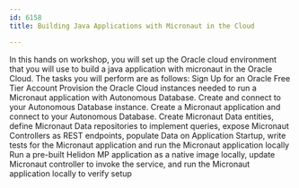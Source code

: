 ```yaml
---
id: 6158
title: Building Java Applications with Micronaut in the Cloud

---
```

In this hands on workshop, you will set up the Oracle cloud environment that you will use to build a java application with micronaut in the Oracle Cloud. The tasks you will perform are as follows:
Sign Up for an Oracle Free Tier Account
Provision the Oracle Cloud instances needed to run a Micronaut application with Autonomous Database.
Create and connect to your Autonomous Database instance.
Create a Micronaut application and connect to your Autonomous Database.
Create Micronaut Data entities, define Micronaut Data repositories to implement queries, expose Micronaut Controllers as REST endpoints, populate Data on Application Startup, write tests for the Micronaut application and run the Micronaut application locally
Run a pre-built Helidon MP application as a native image locally, update Micronaut controller to invoke the service, and run the Micronaut application locally to verify setup